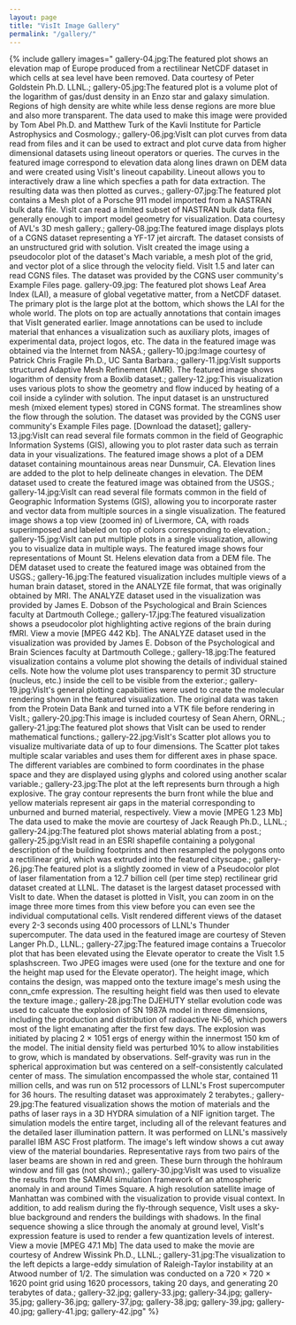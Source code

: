 ```yaml
---
layout: page
title: "VisIt Image Gallery"
permalink: "/gallery/"
---
```


{% include gallery
images="
gallery-04.jpg:The featured plot shows an elevation map of Europe produced from a rectilinear NetCDF dataset in which cells at sea level have been removed. Data courtesy of Peter Goldstein Ph.D. LLNL.;
gallery-05.jpg:The featured plot is a volume plot of the logarithm of gas/dust density in an Enzo star and galaxy simulation. Regions of high density are white while less dense regions are more blue and also more transparent. The data used to make this image were provided by Tom Abel Ph.D. and Matthew Turk of the Kavli Institute for Particle Astrophysics and Cosmology.;
gallery-06.jpg:VisIt can plot curves from data read from files and it can be used to extract and plot curve data from higher dimensional datasets using lineout operators or queries. The curves in the featured image correspond to elevation data along lines drawn on DEM data and were created using VisIt's lineout capability. Lineout allows you to interactively draw a line which specfies a path for data extraction. The resulting data was then plotted as curves.;
gallery-07.jpg:The featured plot contains a Mesh plot of a Porsche 911 model imported from a NASTRAN bulk data file. VisIt can read a limited subset of NASTRAN bulk data files, generally enough to import model geometry for visualization. Data courtesy of AVL's 3D mesh gallery.;
gallery-08.jpg:The featured image displays plots of a CGNS dataset representing a YF-17 jet aircraft. The dataset consists of an unstructured grid with solution. VisIt created the image using a pseudocolor plot of the dataset's Mach variable, a mesh plot of the grid, and vector plot of a slice through the velocity field. VisIt 1.5 and later can read CGNS files. The dataset was provided by the CGNS user community's Example Files page.
gallery-09.jpg:
The featured plot shows Leaf Area Index (LAI), a measure of global vegetative matter, from a NetCDF dataset. The primary plot is the large plot at the bottom, which shows the LAI for the whole world. The plots on top are actually annotations that contain images that VisIt generated earlier. Image annotations can be used to include material that enhances a visualization such as auxiliary plots, images of experimental data, project logos, etc. The data in the featured image was obtained via the Internet from NASA.;
gallery-10.jpg:Image courtesy of Patrick Chris Fragile Ph.D., UC Santa Barbara.;
gallery-11.jpg:VisIt supports structured Adaptive Mesh Refinement (AMR). The featured image shows logarithm of density from a Boxlib dataset.;
gallery-12.jpg:This visualization uses various plots to show the geometry and flow induced by heating of a coil inside a cylinder with solution. The input dataset is an unstructured mesh (mixed element types) stored in CGNS format. The streamlines show the flow through the solution. The dataset was provided by the CGNS user community's Example Files page. [Download the dataset];
gallery-13.jpg:VisIt can read several file formats common in the field of Geographic Information Systems (GIS), allowing you to plot raster data such as terrain data in your visualizations. The featured image shows a plot of a DEM dataset containing mountainous areas near Dunsmuir, CA. Elevation lines are added to the plot to help delineate changes in elevation. The DEM dataset used to create the featured image was obtained from the USGS.;
gallery-14.jpg:VisIt can read several file formats common in the field of Geographic Information Systems (GIS), allowing you to incorporate raster and vector data from multiple sources in a single visualization. The featured image shows a top view (zoomed in) of Livermore, CA, with roads superimposed and labeled on top of colors corresponding to elevation.;
gallery-15.jpg:VisIt can put multiple plots in a single visualization, allowing you to visualize data in multiple ways. The featured image shows four representations of Mount St. Helens elevation data from a DEM file. The DEM dataset used to create the featured image was obtained from the USGS.;
gallery-16.jpg:The featured visualization includes multiple views of a human brain dataset, stored in the ANALYZE file format, that was originally obtained by MRI. The ANALYZE dataset used in the visualization was provided by James E. Dobson of the Psychological and Brain Sciences faculty at Dartmouth College.;
gallery-17.jpg:The featured visualization shows a pseudocolor plot highlighting active regions of the brain during fMRI. View a movie [MPEG 442 Kb]. The ANALYZE dataset used in the visualization was provided by James E. Dobson of the Psychological and Brain Sciences faculty at Dartmouth College.;
gallery-18.jpg:The featured visualization contains a volume plot showing the details of individual stained cells. Note how the volume plot uses transparency to permit 3D structure (nucleus, etc.) inside the cell to be visible from the exterior.;
gallery-19.jpg:VisIt's general plotting capabilities were used to create the molecular rendering shown in the featured visualization. The original data was taken from the Protein Data Bank and turned into a VTK file before rendering in VisIt.;
gallery-20.jpg:This image is included courtesy of Sean Ahern, ORNL.;
gallery-21.jpg:The featured plot shows that VisIt can be used to render mathematical functions.;
gallery-22.jpg:VisIt's Scatter plot allows you to visualize multivariate data of up to four dimensions. The Scatter plot takes multiple scalar variables and uses them for different axes in phase space. The different variables are combined to form coordinates in the phase space and they are displayed using glyphs and colored using another scalar variable.;
gallery-23.jpg:The plot at the left represents burn through a high explosive. The gray contour represents the burn front while the blue and yellow materials represent air gaps in the material corresponding to unburned and burned material, respectively. View a movie [MPEG 1.23 Mb] The data used to make the movie are courtesy of Jack Reaugh Ph.D., LLNL.;
gallery-24.jpg:The featured plot shows material ablating from a post.;
gallery-25.jpg:VisIt read in an ESRI shapefile containing a polygonal description of the building footprints and then resampled the polygons onto a rectilinear grid, which was extruded into the featured cityscape.;
gallery-26.jpg:The featured plot is a slightly zoomed in view of a Pseudocolor plot of laser filamentation from a 12.7 billion cell (per time step) rectilinear grid dataset created at LLNL. The dataset is the largest dataset processed with VisIt to date. When the dataset is plotted in VisIt, you can zoom in on the image three more times from this view before you can even see the individual computational cells. VisIt rendered different views of the dataset every 2-3 seconds using 400 processors of LLNL's Thunder supercomputer. The data used in the featured image are courtesy of Steven Langer Ph.D., LLNL.;
gallery-27.jpg:The featured image contains a Truecolor plot that has been elevated using the Elevate operator to create the VisIt 1.5 splashscreen. Two JPEG images were used (one for the texture and one for the height map used for the Elevate operator). The height image, which contains the design, was mapped onto the texture image's mesh using the conn_cmfe expression. The resulting height field was then used to elevate the texture image.;
gallery-28.jpg:The DJEHUTY stellar evolution code was used to calcuate the explosion of SN 1987A model in three dimensions, including the production and distribution of radioactive Ni-56, which powers most of the light emanating after the first few days. The explosion was initiated by placing 2 × 1051 ergs of energy within the innermost 150 km of the model. The initial density field was perturbed 10% to allow instabilities to grow, which is mandated by observations. Self-gravity was run in the spherical approximation but was centered on a self-consistently calculated center of mass. The simulation encompassed the whole star, contained 11 million cells, and was run on 512 processors of LLNL's Frost supercomputer for 36 hours. The resulting dataset was approximately 2 terabytes.;
gallery-29.jpg:The featured visualization shows the motion of materials and the paths of laser rays in a 3D HYDRA simulation of a NIF ignition target. The simulation models the entire target, including all of the relevant features and the detailed laser illumination pattern. It was performed on LLNL's massively parallel IBM ASC Frost platform. The image's left window shows a cut away view of the material boundaries. Representative rays from two pairs of the laser beams are shown in red and green. These burn through the hohlraum window and fill gas (not shown).;
gallery-30.jpg:VisIt was used to visualize the results from the SAMRAI simulation framework of an atmospheric anomaly in and around Times Square. A high resolution satellite image of Manhattan was combined with the visualization to provide visual context. In addition, to add realism during the fly-through sequence, VisIt uses a sky-blue background and renders the buildings with shadows. In the final sequence showing a slice through the anomaly at ground level, VisIt's expression feature is used to render a few quantization levels of interest.  View a movie [MPEG 47.1 Mb] The data used to make the movie are courtesy of Andrew Wissink Ph.D., LLNL.;
gallery-31.jpg:The visualization to the left depicts a large-eddy simulation of Raleigh-Taylor instability at an Atwood number of 1/2. The simulation was conducted on a 720 × 720 × 1620 point grid using 1620 processors, taking 20 days, and generating 20 terabytes of data.;
gallery-32.jpg;
gallery-33.jpg;
gallery-34.jpg;
gallery-35.jpg;
gallery-36.jpg;
gallery-37.jpg;
gallery-38.jpg;
gallery-39.jpg;
gallery-40.jpg;
gallery-41.jpg;
gallery-42.jpg"
%}
